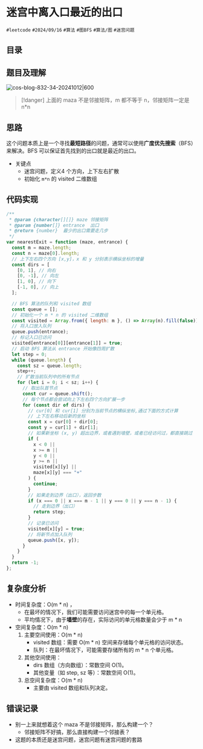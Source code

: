
# 迷宫中离入口最近的出口

`#leetcode`   `#2024/09/16`  `#算法`  `#图BFS` `#算法/图`  `#迷宫问题`


## 目录
<!-- toc -->
 ## 题目及理解 

![cos-blog-832-34-20241012|600](https://blog-1310531898.cos.ap-beijing.myqcloud.com/832-34-20241012/Pasted%20image%2020240916080248.png)

> [!danger]
>  上面的 maza 不是邻接矩阵，m 都不等于 n，邻接矩阵一定是 n*n



## 思路

这个问题本质上是一个寻找**最短路径**的问题，通常可以使用**广度优先搜索**（BFS）来解决。BFS 可以保证首先找到的出口就是最近的出口。

- 关键点
	- 迷宫问题，定义4 个方向，上下左右扩散
	- 初始化 `m*n` 的 visited 二维数组

## 代码实现


```javascript hl:9,19,36,37
/**
 * @param {character[][]} maze 邻接矩阵
 * @param {number[]} entrance  出口
 * @return {number}  最少的出口需要走几步
 */
var nearestExit = function (maze, entrance) {
  const m = maze.length;
  const n = maze[0].length;
  // 上下左右四个方向 [x,y]，x 和 y 分别表示横纵坐标的增量
  const dirs = [
    [0, 1], // 向右
    [0, -1], // 向左
    [1, 0], // 向下
    [-1, 0], // 向上
  ];

  // BFS 算法的队列和 visited 数组
  const queue = [];
  // 初始化一个 m * n 的 visited 二维数组
  const visited = Array.from({ length: m }, () => Array(n).fill(false));
  // 将入口放入队列
  queue.push(entrance);
  // 标记入口已访问
  visited[entrance[0]][entrance[1]] = true;
  // 启动 BFS 算法从 entrance 开始像四周扩散
  let step = 0;
  while (queue.length) {
    const sz = queue.length;
    step++;
    // 扩散当前队列中的所有节点
    for (let i = 0; i < sz; i++) {
      // 取出队首节点
      const cur = queue.shift();
      // 每个节点都会尝试向上下左右四个方向扩展一步
      for (const dir of dirs) {
        // cur[0] 和 cur[1] 分别为当前节点的横纵坐标,通过下面的方式计算
        // 上下左右移动后新的坐标
        const x = cur[0] + dir[0];
        const y = cur[1] + dir[1];
        // 如果新坐标 (x, y) 超出边界，或者遇到墙壁，或者已经访问过，都直接跳过
        if (
          x < 0 ||
          x >= m ||
          y < 0 ||
          y >= n ||
          visited[x][y] ||
          maze[x][y] === "+"
        ) {
          continue;
        }
        // 如果走到边界（出口），返回步数
        if (x === 0 || x === m - 1 || y === 0 || y === n - 1) {
          // 走到边界（出口）
          return step;
        }
        // 记录已访问
        visited[x][y] = true;
        // 将新节点加入队列
        queue.push([x, y]);
      }
    }
  }
  return -1;
};

```

## 复杂度分析

- 时间复杂度：O(m * n) ，
	- 在最坏的情况下，我们可能需要访问迷宫中的每一个单元格。
	- 平均情况下，由于**墙壁**的存在，实际访问的单元格数量会少于 m * n
- 空间复杂度：O(m * n)
	1. 主要空间使用：O(m * n)
	    - visited 数组：需要 O(m * n) 空间来存储每个单元格的访问状态。
	    - 队列：在最坏情况下，可能需要存储所有的 m * n 个单元格。
	2. 其他空间使用：
	    - dirs 数组（方向数组）：常数空间 O(1)。
	    - 其他变量（如 step, sz 等）：常数空间 O(1)。
	3. 总空间复杂度：O(m * n)
	    - 主要由 visited 数组和队列决定。
## 错误记录

- 别一上来就想着这个 maza 不是邻接矩阵，那么构建一个？
	- 邻接矩阵不好搞，那么直接构建一个邻接表？
- 这题的本质还是迷宫问题，迷宫问题有迷宫问题的套路
